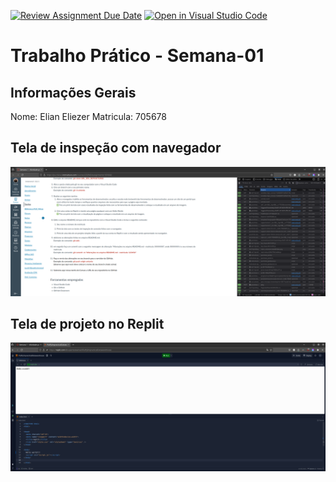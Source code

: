 [![Review Assignment Due Date](https://classroom.github.com/assets/deadline-readme-button-22041afd0340ce965d47ae6ef1cefeee28c7c493a6346c4f15d667ab976d596c.svg)](https://classroom.github.com/a/SEqSgEYu)
[![Open in Visual Studio Code](https://classroom.github.com/assets/open-in-vscode-2e0aaae1b6195c2367325f4f02e2d04e9abb55f0b24a779b69b11b9e10269abc.svg)](https://classroom.github.com/online_ide?assignment_repo_id=18275398&assignment_repo_type=AssignmentRepo)
# Trabalho Prático - Semana-01

## Informações Gerais
Nome: Elian Eliezer
Matricula: 705678

## Tela de inspeção com navegador
![página](./prints/print-pagina.png)

## Tela de projeto no Replit
![replit](./prints/print-replit.png)
